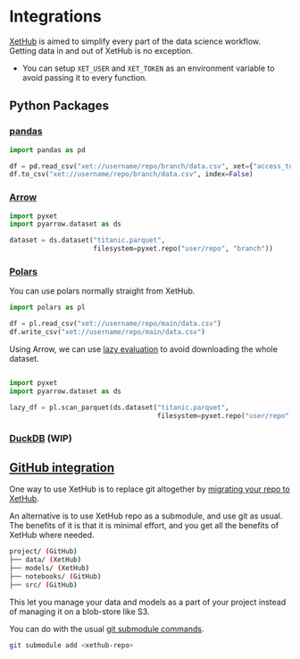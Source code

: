 # Integrations

[XetHub](https://xethub.com) is aimed to simplify every part of the data science workflow.   
Getting data in and out of XetHub is no exception.

* You can setup `XET_USER` and `XET_TOKEN` as an environment variable to avoid passing it to every function.

## Python Packages

### [pandas](https://pandas.pydata.org/)

```python
import pandas as pd

df = pd.read_csv("xet://username/repo/branch/data.csv", xet={"access_token": "..."})
df.to_csv("xet://username/repo/branch/data.csv", index=False)
```

### [Arrow](https://arrow.apache.org/)

```python
import pyxet
import pyarrow.dataset as ds

dataset = ds.dataset("titanic.parquet",
                     filesystem=pyxet.repo("user/repo", "branch"))
```

### [Polars](https://pola-rs.github.io/polars-book/user-guide/introduction.html)

You can use polars normally straight from XetHub.

```python
import polars as pl

df = pl.read_csv("xet://username/repo/main/data.csv")
df.write_csv("xet://username/repo/main/data.csv")
```

Using Arrow, we can use [lazy evaluation](https://pola-rs.github.io/polars-book/user-guide/lazy-api/intro.html) to avoid
downloading the whole dataset.

```python

import pyxet
import pyarrow.dataset as ds

lazy_df = pl.scan_parquet(ds.dataset("titanic.parquet",
                                     filesystem=pyxet.repo("user/repo", "branch")))
``` 

### [DuckDB](https://duckdb.org) (WIP)

## [GitHub integration](https://github.com)

One way to use XetHub is to replace git altogether
by [migrating your repo to XetHub](https://xethub.com/assets/docs/migration/import-from-git).

An alternative is to use XetHub repo as a submodule, and use git as usual.   
The benefits of it is that it is minimal effort, and you get all the benefits of XetHub where needed.

```bash
project/ (GitHub)
├── data/ (XetHub)
├── models/ (XetHub)
├── notebooks/ (GitHub)
├── src/ (GitHub)
```

This let you manage your data and models as a part of your project instead of managing it on a blob-store like S3.   

You can do with the usual [git submodule commands](https://git-scm.com/book/en/v2/Git-Tools-Submodules).
```bash
git submodule add <xethub-repo>
```

